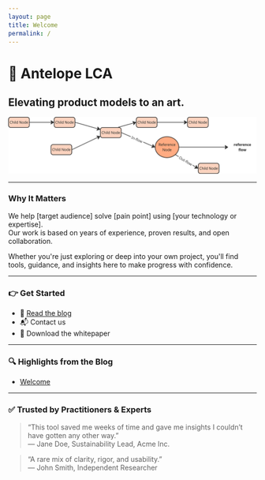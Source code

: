 ```yaml
---
layout: page
title: Welcome
permalink: /
---
```


# 🌱 Antelope LCA

## Elevating product models to an art.

![Main image alt text](/assets/img/generic-model.png)

---

### Why It Matters



We help [target audience] solve [pain point] using [your technology or expertise].  
Our work is based on years of experience, proven results, and open collaboration.

Whether you're just exploring or deep into your own project, you'll find tools, guidance, and insights here to make progress with confidence.

---

### 👉 Get Started

- 📖 [Read the blog](/posts/)
- 📬 Contact us
- 📄 Download the whitepaper

---

### 🔍 Highlights from the Blog

- [Welcome](/posts/2025-07-18-welcome)

---

### ✅ Trusted by Practitioners & Experts

> “This tool saved me weeks of time and gave me insights I couldn’t have gotten any other way.”  
> — Jane Doe, Sustainability Lead, Acme Inc.

> “A rare mix of clarity, rigor, and usability.”  
> — John Smith, Independent Researcher

